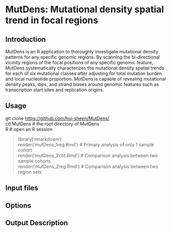 # MutDens: Mutational density spatial trend in focal regions

## Introduction
MutDens is an R application to thoroughly investigate mutational density patterns for any specific genomic regions. By scanning the bi-directional vicinity regions of the focal positions of any specific genomic feature, MutDens systematically characterizes the mutational density spatial trends for each of six mutational classes after adjusting for total mutation burden and local nucleotide proportion. MutDens is capable of revealing mutational density peaks, dips, and strand biases around genomic features such as transcription start sites and replication origins.

## Usage
git clone https://github.com/hui-sheen/MutDens/  
cd MutDens # the root directory of MutDens  
R # open an R session  
>library('rmarkdown')  
>render('mutDens_1reg.Rmd') # Primary analysis of only 1 sample cohort  
>render('mutDens_2cht.Rmd') # Comparison analysis between two sample cohorts  
>render('mutDens_2reg.Rmd') # Comparison analysis between two region sets  

## Input files

## Options

## Output Description

